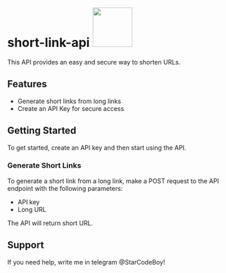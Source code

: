 # short-link-api  <img src="https://media.giphy.com/media/h0Cq1ClzO3UpupFPjP/giphy.gif" width="90">

This API provides an easy and secure way to shorten URLs.

## Features

- Generate short links from long links
- Create an API Key for secure access

## Getting Started

To get started, create an API key and then start using the API.

### Generate Short Links

To generate a short link from a long link, make a POST request to the API endpoint with the following parameters:

- API key
- Long URL

The API will return short URL.

## Support
If you need help, write me in telegram @StarCodeBoy!
